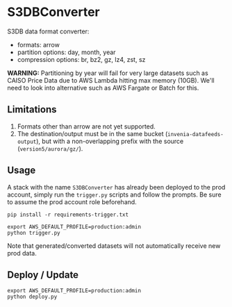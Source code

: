 # S3DBConverter
S3DB data format converter:
* formats: arrow
* partition options: day, month, year
* compression options: br, bz2, gz, lz4, zst, sz

**WARNING:** Partitioning by year will fail for very large datasets such as CAISO Price Data due to AWS Lambda hitting max memory (10GB). We'll need to look into alternative such as AWS Fargate or Batch for this.

## Limitations
1. Formats other than arrow are not yet supported.
2. The destination/output must be in the same bucket (`invenia-datafeeds-output`), but with a non-overlapping prefix with the source (`version5/aurora/gz/`).

## Usage
A stack with the name `S3DBConverter` has already been deployed to the prod account, simply run the `trigger.py` scripts and follow the prompts.
Be sure to assume the prod account role beforehand.
```
pip install -r requirements-trigger.txt

export AWS_DEFAULT_PROFILE=production:admin
python trigger.py
```
Note that generated/converted datasets will not automatically receive new prod data.

## Deploy / Update
```
export AWS_DEFAULT_PROFILE=production:admin
python deploy.py
```

